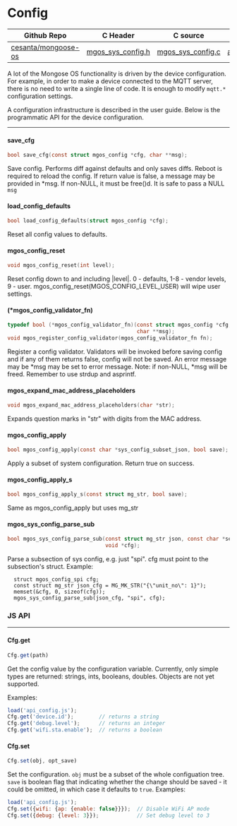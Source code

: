# Config
| Github Repo | C Header | C source  | JS source |
| ----------- | -------- | --------  | ----------------- |
| [cesanta/mongoose-os](https://github.com/cesanta/mongoose-os) | [mgos_sys_config.h](https://github.com/cesanta/mongoose-os/tree/master/fw/include/mgos_sys_config.h) | [mgos_sys_config.c](https://github.com/cesanta/mongoose-os/tree/master/fw/src/mgos_sys_config.c)  | [api_config.js](http://github.com/mongoose-os-libs/mjs/tree/master/fs/api_config.js)         |


A lot of the Mongose OS functionality is driven by the device configuration.
For example, in order to make a device connected to the MQTT server,
there is no need to write a single line of code. It is enough to
modify `mqtt.*` configuration settings.

A configuration infrastructure is described in the user guide. Below is
the programmatic API for the device configuration.
 

 ----- 
#### save_cfg

```c
bool save_cfg(const struct mgos_config *cfg, char **msg);
```

Save config. Performs diff against defaults and only saves diffs.
Reboot is required to reload the config.
If return value is false, a message may be provided in *msg.
If non-NULL, it must be free()d.
It is safe to pass a NULL `msg`
 
#### load_config_defaults

```c
bool load_config_defaults(struct mgos_config *cfg);
```

Reset all config values to defaults.
 
#### mgos_config_reset

```c
void mgos_config_reset(int level);
```

Reset config down to and including |level|.
0 - defaults, 1-8 - vendor levels, 9 - user.
mgos_config_reset(MGOS_CONFIG_LEVEL_USER) will wipe user settings.
 
#### (*mgos_config_validator_fn)

```c
typedef bool (*mgos_config_validator_fn)(const struct mgos_config *cfg,
                                         char **msg);
void mgos_register_config_validator(mgos_config_validator_fn fn);
```

Register a config validator.
Validators will be invoked before saving config and if any of them
returns false, config will not be saved.
An error message may be *msg may be set to error message.
Note: if non-NULL, *msg will be freed. Remember to use strdup and asprintf.
 
#### mgos_expand_mac_address_placeholders

```c
void mgos_expand_mac_address_placeholders(char *str);
```
 Expands question marks in "str" with digits from the MAC address. 
#### mgos_config_apply

```c
bool mgos_config_apply(const char *sys_config_subset_json, bool save);
```
 Apply a subset of system configuration. Return true on success. 
#### mgos_config_apply_s

```c
bool mgos_config_apply_s(const struct mg_str, bool save);
```
 Same as mgos_config_apply but uses mg_str 
#### mgos_sys_config_parse_sub

```c
bool mgos_sys_config_parse_sub(const struct mg_str json, const char *section,
                               void *cfg);
```

Parse a subsection of sys config, e.g. just "spi".
cfg must point to the subsection's struct.
Example:
```
  struct mgos_config_spi cfg;
  const struct mg_str json_cfg = MG_MK_STR("{\"unit_no\": 1}");
  memset(&cfg, 0, sizeof(cfg));
  mgos_sys_config_parse_sub(json_cfg, "spi", cfg);
```
 

### JS API

 --- 
#### Cfg.get

```javascript
Cfg.get(path)
```
Get the config value by the configuration variable. Currently, only
simple types are returned: strings, ints, booleans, doubles. Objects
are not yet supported.

Examples:
```javascript
load('api_config.js');
Cfg.get('device.id');        // returns a string
Cfg.get('debug.level');      // returns an integer
Cfg.get('wifi.sta.enable');  // returns a boolean
```
#### Cfg.set

```javascript
Cfg.set(obj, opt_save)
```
Set the configuration. `obj` must be a subset of the whole configuation
tree. `save` is boolean flag that indicating whether the change should
be saved - it could be omitted, in which case it defaults to `true`.
Examples:
```javascript
load('api_config.js');
Cfg.set({wifi: {ap: {enable: false}}});  // Disable WiFi AP mode
Cfg.set({debug: {level: 3}});            // Set debug level to 3
```
